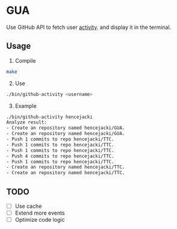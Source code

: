 # GUA

Use GitHub API to fetch user [activity](https://roadmap.sh/projects/github-user-activity). and display it in the terminal.

## Usage

1. Compile

```bash
make
```

2. Use

```bash
./bin/github-activity <username>
```

3. Example

```bash
./bin/github-activity hencejacki
Analyze result: 
- Create an repository named hencejacki/GUA.
- Create an repository named hencejacki/GUA.
- Push 1 commits to repo hencejacki/TTC.
- Push 1 commits to repo hencejacki/TTC.
- Push 1 commits to repo hencejacki/TTC.
- Push 4 commits to repo hencejacki/TTC.
- Push 1 commits to repo hencejacki/TTC.
- Create an repository named hencejacki/TTC.
- Create an repository named hencejacki/TTC.
```

## TODO

- [ ] Use cache
- [ ] Extend more events
- [ ] Optimize code logic
